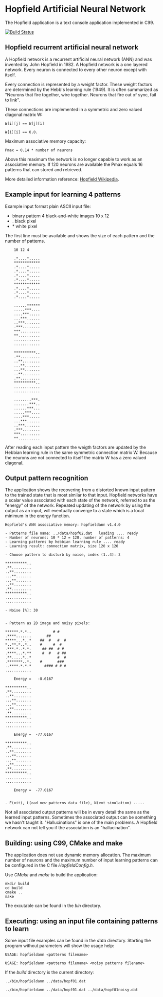 # Hopfield Artificial Neural Network

The Hopfield application is a text console application implemented in C99.

[![Build Status](https://travis-ci.org/josokw/HopfieldANN.svg?branch=master)](https://travis-ci.org/josokw/HopfieldANN)

## Hopfield recurrent artificial neural network

A Hopfield network is a recurrent artificial neural network (ANN) and was
invented by John Hopfield in 1982. A Hopfield network is a one layered
network.
Every neuron is connected to every other neuron except with itself.

Every connection is represented by a weight factor. These weight factors
are determined by the Hebb's learning rule (1949). It is often summarized
as "Neurons that fire together, wire together. Neurons that fire out of
sync, fail to link". 

These connections are implemented in a symmetric and zero valued diagonal
matrix W:

    W[i][j] == W[j][i]
    
    W[i][i] == 0.0.

Maximum associative memory capacity:

    Pmax = 0.14 * number of neurons

Above this maximum the network is no longer capable to work as an
associative memory.
If 120 neurons are available the Pmax equals 16 patterns that can stored
and retrieved.

More detailed information reference:
[Hopfield Wikipedia](https://en.wikipedia.org/wiki/Hopfield_network).

## Example input for learning 4 patterns

Example input format plain ASCII input file:

- binary pattern 4 black-and-white images 10 x 12
- . black pixel
- \* white pixel

The first line must be available and shows the size of each pattern and
the number of patterns.

        10 12 4

        .*....*.....
        ************
        .*....*.....
        .*....*.....
        .*....*.....
        .*....*.....
        ************
        .*....*.....
        .*....*.....
        .*....*.....

        ......******
        .....***....
        ....***.....
        ...***......
        ..***.......
        .***........
        ***.........
        **..........
        ............
        ............

        **********..
        .**.........
        ..**........
        ...**.......
        ...**.......
        ..**........
        .**.........
        **********..
        ............
        ............

        ........***.
        .......***..
        ......***...
        .....***....
        ....***.....
        ...***......
        ..***.......
        .***........
        ***.........
        **..........

After reading each input pattern the weigth factors are updated by the
Hebbian learning rule in the same symmetric connection matrix W.
Because the neurons are not connected to itself the matrix W has a zero
valued diagonal.

## Output pattern recognition

The application shows the recovering from a distorted known input pattern
to the trained state that is most similar to that input.
Hopfield networks have a scalar value associated with each state of the
network, referred to as the "energy" of the network.
Repeated updating of the network by using the output as an input, will
eventually converge to a state which is a local minimum in the energy
function.

    Hopfield's ANN associative memory: hopfieldann v1.4.0

    - Patterns file name: ../data/hopf02.dat   loading .... ready
    - Number of neurons: 10 * 12 = 120, number of patterns: 4
    - Learning patterns by hebbian learning rule .... ready
    - Learning result: connection matrix, size 120 x 120

    - Choose pattern to disturb by noise, index (1..4): 3

    **********..
    .**.........
    ..**........
    ...**.......
    ...**.......
    ..**........
    .**.........
    **********..
    ............
    ............

    - Noise [%]: 30


    - Pattern as 2D image and noisy pixels:

    ******.*.*..          # #
    .****.......       ##
    *****...*..*    ##  #   #  #
    *..**.*..*..    #     #  #
    .***.*..*.*.     ## ##  # #
    .****...*.**     #  #   # ##
    .**.....*..*            #  #
    .*******..*.    #       ###
    ..****.*.*.*      #### # # #
    ............

        Energy =   -8.6167

    **********..
    .**.........
    ..**........
    ...**.......
    ...**.......
    ..**........
    .**.........
    **********..
    ............
    ............

        Energy =  -77.0167

    **********..
    .**.........
    ..**........
    ...**.......
    ...**.......
    ..**........
    .**.........
    **********..
    ............
    ............

        Energy =  -77.0167


    - E(xit), L(oad new patterns data file), N(ext simulation) .....

Not all associated output patterns will be in every detail the same as the
learned input patterns.
Sometimes the associated output can be something we hasn't taught it.
"Hallucinations" is one of the main problems.
A Hopfield network can not tell you if the association is an
"hallucination".

## Building: using C99, CMake and make

The application does not use dynamic memory allocation.
The maximum number of neurons and the maximum number of input learning
patterns can be configured in the C file *HopfieldConfig.h*.

Use *CMake* and *make* to build the application:

    mkdir build
    cd build
    cmake ..
    make

The excutable can be found in the *bin* directory.

## Executing: using an input file containing patterns to learn

Some input file examples can be found in the *data* directory.
Starting the program without parameters will show the usage help:

    USAGE: hopfieldann <patterns filename>

    USAGE: hopfieldann <patterns filename> <noisy patterns filename>

If the *build* directory is the current directory:

    ../bin/hopfieldann ../data/hopf01.dat

    ../bin/hopfieldann ../data/hopf01.dat ../data/hopf01noisy.dat
